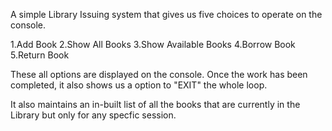 A simple Library Issuing system that gives us five choices to operate on the console. 

1.Add Book
2.Show All Books
3.Show Available Books
4.Borrow Book
5.Return Book

These all options are displayed on the console. Once the work has been completed, it also shows us a option to "EXIT" the whole loop.

It also maintains an in-built list of all the books that are currently in the Library but only for any specfic session.  
